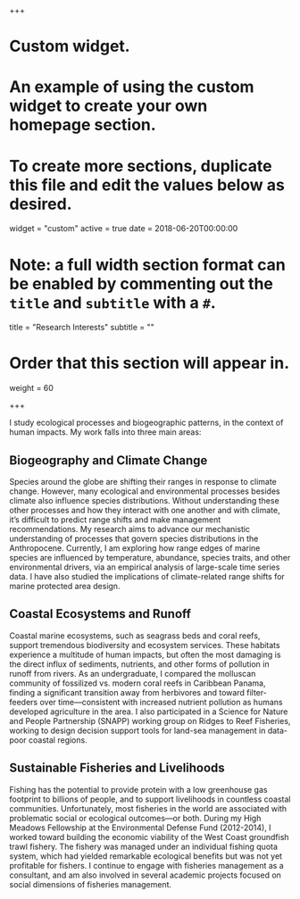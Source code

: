 +++
# Custom widget.
# An example of using the custom widget to create your own homepage section.
# To create more sections, duplicate this file and edit the values below as desired.
widget = "custom"
active = true
date = 2018-06-20T00:00:00

# Note: a full width section format can be enabled by commenting out the `title` and `subtitle` with a `#`.
title = "Research Interests"
subtitle = ""

# Order that this section will appear in.
weight = 60

+++

I study ecological processes and biogeographic patterns, in the context of human impacts. My work falls into three main areas:

## Biogeography and Climate Change 

Species around the globe are shifting their ranges in response to climate change. However, many ecological and environmental processes besides climate also influence species distributions. Without understanding these other processes and how they interact with one another and with climate, it’s difficult to predict range shifts and make management recommendations. My research aims to advance our mechanistic understanding of processes that govern species distributions in the Anthropocene. Currently, I am exploring how range edges of marine species are influenced by temperature, abundance, species traits, and other environmental drivers, via an empirical analysis of large-scale time series data. I have also studied the implications of climate-related range shifts for marine protected area design. 

## Coastal Ecosystems and Runoff

Coastal marine ecosystems, such as seagrass beds and coral reefs, support tremendous biodiversity and ecosystem services. These habitats experience a multitude of human impacts, but often the most damaging is the direct influx of sediments, nutrients, and other forms of pollution in runoff from rivers. As an undergraduate, I compared the molluscan community of fossilized vs. modern coral reefs in Caribbean Panama, finding a significant transition away from herbivores and toward filter-feeders over time—consistent with increased nutrient pollution as humans developed agriculture in the area. I also participated in a Science for Nature and People Partnership (SNAPP) working group on Ridges to Reef Fisheries, working to design decision support tools for land-sea management in data-poor coastal regions. 

## Sustainable Fisheries and Livelihoods

Fishing has the potential to provide protein with a low greenhouse gas footprint to billions of people, and to support livelihoods in countless coastal communities. Unfortunately, most fisheries in the world are associated with problematic social or ecological outcomes—or both. During my High Meadows Fellowship at the Environmental Defense Fund (2012-2014), I worked toward building the economic viability of the West Coast groundfish trawl fishery. The fishery was managed under an individual fishing quota system, which had yielded remarkable ecological benefits but was not yet profitable for fishers. I continue to engage with fisheries management as a consultant, and am also involved in several academic projects focused on social dimensions of fisheries management. 